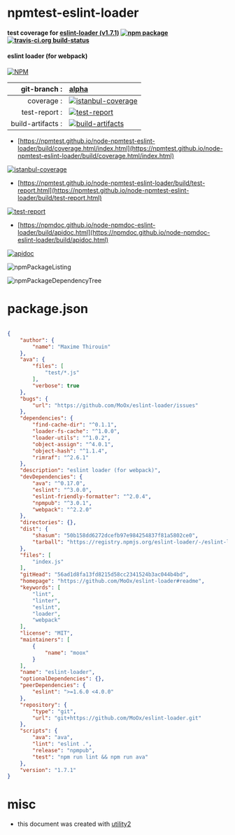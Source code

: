 # npmtest-eslint-loader

#### test coverage for  [eslint-loader (v1.7.1)](https://github.com/MoOx/eslint-loader#readme)  [![npm package](https://img.shields.io/npm/v/npmtest-eslint-loader.svg?style=flat-square)](https://www.npmjs.org/package/npmtest-eslint-loader) [![travis-ci.org build-status](https://api.travis-ci.org/npmtest/node-npmtest-eslint-loader.svg)](https://travis-ci.org/npmtest/node-npmtest-eslint-loader)

#### eslint loader (for webpack)

[![NPM](https://nodei.co/npm/eslint-loader.png?downloads=true&downloadRank=true&stars=true)](https://www.npmjs.com/package/eslint-loader)

| git-branch : | [alpha](https://github.com/npmtest/node-npmtest-eslint-loader/tree/alpha)|
|--:|:--|
| coverage : | [![istanbul-coverage](https://npmtest.github.io/node-npmtest-eslint-loader/build/coverage.badge.svg)](https://npmtest.github.io/node-npmtest-eslint-loader/build/coverage.html/index.html)|
| test-report : | [![test-report](https://npmtest.github.io/node-npmtest-eslint-loader/build/test-report.badge.svg)](https://npmtest.github.io/node-npmtest-eslint-loader/build/test-report.html)|
| build-artifacts : | [![build-artifacts](https://npmtest.github.io/node-npmtest-eslint-loader/glyphicons_144_folder_open.png)](https://github.com/npmtest/node-npmtest-eslint-loader/tree/gh-pages/build)|

- [https://npmtest.github.io/node-npmtest-eslint-loader/build/coverage.html/index.html](https://npmtest.github.io/node-npmtest-eslint-loader/build/coverage.html/index.html)

[![istanbul-coverage](https://npmtest.github.io/node-npmtest-eslint-loader/build/screenCapture.buildCi.browser.%252Ftmp%252Fbuild%252Fcoverage.lib.html.png)](https://npmtest.github.io/node-npmtest-eslint-loader/build/coverage.html/index.html)

- [https://npmtest.github.io/node-npmtest-eslint-loader/build/test-report.html](https://npmtest.github.io/node-npmtest-eslint-loader/build/test-report.html)

[![test-report](https://npmtest.github.io/node-npmtest-eslint-loader/build/screenCapture.buildCi.browser.%252Ftmp%252Fbuild%252Ftest-report.html.png)](https://npmtest.github.io/node-npmtest-eslint-loader/build/test-report.html)

- [https://npmdoc.github.io/node-npmdoc-eslint-loader/build/apidoc.html](https://npmdoc.github.io/node-npmdoc-eslint-loader/build/apidoc.html)

[![apidoc](https://npmdoc.github.io/node-npmdoc-eslint-loader/build/screenCapture.buildCi.browser.%252Ftmp%252Fbuild%252Fapidoc.html.png)](https://npmdoc.github.io/node-npmdoc-eslint-loader/build/apidoc.html)

![npmPackageListing](https://npmtest.github.io/node-npmtest-eslint-loader/build/screenCapture.npmPackageListing.svg)

![npmPackageDependencyTree](https://npmtest.github.io/node-npmtest-eslint-loader/build/screenCapture.npmPackageDependencyTree.svg)



# package.json

```json

{
    "author": {
        "name": "Maxime Thirouin"
    },
    "ava": {
        "files": [
            "test/*.js"
        ],
        "verbose": true
    },
    "bugs": {
        "url": "https://github.com/MoOx/eslint-loader/issues"
    },
    "dependencies": {
        "find-cache-dir": "^0.1.1",
        "loader-fs-cache": "^1.0.0",
        "loader-utils": "^1.0.2",
        "object-assign": "^4.0.1",
        "object-hash": "^1.1.4",
        "rimraf": "^2.6.1"
    },
    "description": "eslint loader (for webpack)",
    "devDependencies": {
        "ava": "^0.17.0",
        "eslint": "^3.0.0",
        "eslint-friendly-formatter": "^2.0.4",
        "npmpub": "^3.0.1",
        "webpack": "^2.2.0"
    },
    "directories": {},
    "dist": {
        "shasum": "50b158dd6272dcefb97e984254837f81a5802ce0",
        "tarball": "https://registry.npmjs.org/eslint-loader/-/eslint-loader-1.7.1.tgz"
    },
    "files": [
        "index.js"
    ],
    "gitHead": "56ad1d8fa13fd8215d58cc2341524b3ac044b4bd",
    "homepage": "https://github.com/MoOx/eslint-loader#readme",
    "keywords": [
        "lint",
        "linter",
        "eslint",
        "loader",
        "webpack"
    ],
    "license": "MIT",
    "maintainers": [
        {
            "name": "moox"
        }
    ],
    "name": "eslint-loader",
    "optionalDependencies": {},
    "peerDependencies": {
        "eslint": ">=1.6.0 <4.0.0"
    },
    "repository": {
        "type": "git",
        "url": "git+https://github.com/MoOx/eslint-loader.git"
    },
    "scripts": {
        "ava": "ava",
        "lint": "eslint .",
        "release": "npmpub",
        "test": "npm run lint && npm run ava"
    },
    "version": "1.7.1"
}
```



# misc
- this document was created with [utility2](https://github.com/kaizhu256/node-utility2)
